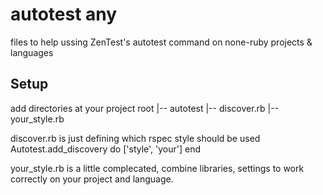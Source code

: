 autotest any
========================
files to help ussing ZenTest's autotest command on none-ruby projects & languages


Setup
------------------------

add directories at your project root
  |-- autotest
       |-- discover.rb
       |-- your_style.rb

discover.rb is just defining which rspec style should be used
  Autotest.add_discovery do
    ['style', 'your']
  end

your_style.rb is a little complecated, 
combine libraries, settings to work correctly on your project and language.



